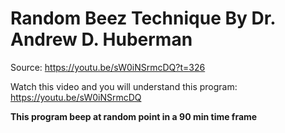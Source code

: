 # Random Beez Technique By Dr. Andrew D. Huberman

Source: https://youtu.be/sW0iNSrmcDQ?t=326

Watch this video and you will understand this program: https://youtu.be/sW0iNSrmcDQ

**This program beep at random point in a 90 min time frame**